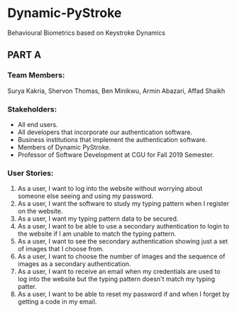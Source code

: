 # Dynamic-PyStroke
Behavioural Biometrics based on Keystroke Dynamics

## PART A

### Team Members:
  Surya Kakria,
  Shervon Thomas,
  Ben Minikwu,
  Armin Abazari,
  Affad Shaikh

### Stakeholders:
- All end users.
- All developers that incorporate our authentication software.
- Business institutions that implement the authentication software.
- Members of Dynamic PyStroke.
- Professor of Software Development at CGU for Fall 2019 Semester.

### User Stories:
1. As a user, I want to log into the website without worrying about someone else seeing and using my password.  
2. As a user, I want the software to study my typing pattern when I register on the website.
3. As a user, I want my typing pattern data to be secured.
4. As a user, I want to be able to use a secondary authentication to login to the website if I am unable to match the typing pattern.
5. As a user, I want to see the secondary authentication showing just a set of images that I choose from.
6. As a user, I want to choose the number of images and the sequence of images as a secondary authentication.
7. As a user, I want to receive an email when my credentials are used to log into the website but the typing pattern doesn't match my typing patter.
8. As a user, I want to be able to reset my password if and when I forget by getting a code in my email.
